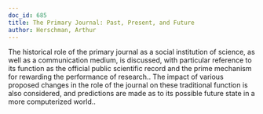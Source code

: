 ```yaml
---
doc_id: 685
title: The Primary Journal: Past, Present, and Future
author: Herschman, Arthur
---
```


The historical role of the primary journal as a social institution of 
science, as well as a communication medium, is discussed, with particular 
reference to its function as the official public scientific record and the 
prime mechanism for rewarding the performance of research.. The impact of 
various proposed changes in the role of the journal on these traditional 
function is also considered, and predictions are made as to its possible future
state in a more computerized world..